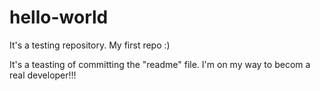 # hello-world
It's a testing repository. My first repo :)

It's a teasting of committing the "readme" file. I'm on my way to becom a real developer!!!
